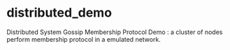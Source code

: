 # distributed_demo

Distributed System
Gossip Membership Protocol Demo
: a cluster of nodes perform membership protocol in a emulated network.
